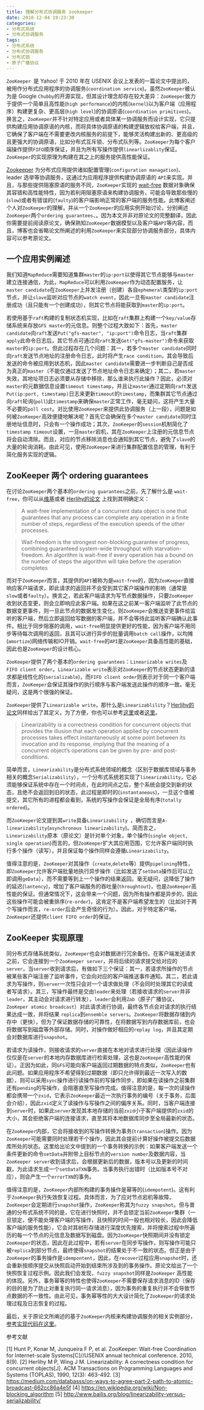 ```yaml
---
title: 理解分布式协调服务 zookeeper
date: 2018-12-04 19:23:30
categories:
- 分布式系统
- 分布式协调服务
tags:
- 分布式系统
- 分布式协调服务
- 分布式锁
- 原子广播协议
---
```


`ZooKeeper `是 Yahoo! 于 2010 年在 USENIX 会议上发表的一篇论文中提出的，被用作分布式应用程序的协调服务(`coordination service`)。虽然`ZooKeeper`被认为是 Google `Chubby`的开源实现，但其设计理念却存在较大差异：`ZooKeeper`致力于提供一个简单且高性能(`high performance`)的内核(`kernel`)以为客户端（应用程序）构建更复杂、更高层(`high level`)的协调原语(`coordination primitives`)。换言之，`ZooKeeper`并不针对特定应用或者具体某一协调服务而设计实现，它只提供构建应用协调原语的内核，而将具体协调原语的构建逻辑放权给客户端，并且，它确保了客户端在不需要更改内核服务的前提下，能够灵活构建出新的、更高级的且更强大的协调原语，比如分布式互斥锁、分布式队列等。`ZooKeeper`为每个客户端操作提供`FIFO`顺序保证，并且为所有写操作提供`linearlizablity`保证。`ZooKeeper`的实现原理为构建在其之上的服务提供高性能保证。

<!--More-->

[Zookeeper](https://scholar.google.com/scholar_url?url=https://www.usenix.org/event/usenix10/tech/full_papers/Hunt.pdf&hl=zh-CN&sa=T&oi=gsb-ggp&ct=res&cd=0&d=16979330189653726967&ei=n4kGXN6bNYSwyQTtrY2YBw&scisig=AAGBfm3u4LNga1CwiXqT9W5TbZFnKyv21Q) 为分布式应用提供诸如配置管理(`configuration managation`)、leader 选举等协调服务，这通过为应用程序提供构建协调原语的 `API`来实现。并且，与那些提供阻塞原语的服务不同，`ZooKeeper`实现的 [wait-free](https://en.wikipedia.org/wiki/Non-blocking_algorithm) 数据对象确保其容错和高性能特性，因为若利用阻塞原语来构建协调服务，可能会导致那些慢的(`slow`)或者有错误的(`faulty`)的客户端影响正常的客户端的服务性能。此博客阐述个人对`ZooKeeper`的理解，并从一个`ZooKeeper`的应用实例开始讨论，分别阐述`ZooKeeper`两个`ordering guarantees`、。因为本文并非对原论文的完整翻译，因此你需要提前阅读原论文，确保熟知`ZooKeeper`数据模型以及客户端`API`等内容，而且，博客也会省略论文所阐述的利用`ZooKeeper`来实现部分协调服务部分，具体内容可以参考原论文。

## 一个应用实例阐述

我们知道`MapReduce`需要知道集群`master`的`ip:port`以使得其它节点能够与`master`建立连接通信，为此，`MapReduce`可以利用`ZooKeeper`作为动态配置服务，让`master candidate`在`ZooKeeper`上并发注册（创建）各自`ephemeral`类型的`ip:port`节点，并让`slave`监听对应节点的`watch event`，因此一旦有`master candidate`注册成功（且只能有一个创建成功），则其它节点将能获取到`master`的`ip:port`。

若使用基于`raft`构建的复制状态机实现，比如在`raft`集群上构建一个`key/value`存储系统来存放`GFS master`的元信息。则整个过程大致如下：首先，`master candidate`向`raft`发送`Put("gfs-master", "ip:port")`命令日志，当`raft`集群`apply`此命令日志后，其它节点可通过向`raft`发送`Get("gfs-master")`命令来获取`master`的`ip:port`。但此过程存在几个问题：其一，若多个`master candidate`同时向`raft`发送节点地址的注册命令日志，此时将产生`race condition`，其会导致后发送的命令被应用到状态机，因此`master candidate`需要进一步判断自己是否成为真正的`master`（不能仅通过发送了节点地址命令日志来确定）；其二，若`master`失效，其地址项日志必须要从存储中移除，那么谁来执行此操作？因此，必须对`master`的元数据信息设置`timeout timestamp`，并且让`master`通过定期向`raft`发送`Put(ip:port, timestamp)`日志来更新`timeout`的`timestamp`，而集群其它节点通过向`raft`轮询(`poll`)此`timestamp`来确保`master`正常工作，毫无疑问，这将产生大量不必要的`poll cost`。对比使用`ZooKeeper`来提供此协调服务（上一段），问题是如何被`ZooKeeper`高效便捷地解决呢？首先它会确保在多个`master candidate`同时注册地址信息时，只会有一个操作成功；其次，`ZooKeeper`的`session`机制简化了`timestamp timeout`设置，一旦`master`宕机，其在`ZooKeeper`上注册的元信息节点将会自动清除。而且，对应的节点移除消息也会通知到其它节点，避免了`slave`的大量的轮询消耗。由此可见，使用`ZooKeeper`来进行集群配置信息的管理，有利于简化服务实现的逻辑。

## ZooKeeper 两个 ordering guarantees

在讨论`ZooKeeper`两个基本的`ordering guarantees`之前，先了解什么是 `wait-free`，你可以从[维基](https://en.wikipedia.org/wiki/Non-blocking_algorithm)或者 [Herlihy的论文](https://cs.brown.edu/~mph/Herlihy91/p124-herlihy.pdf) 上找到其明确定义：

> A wait-free implementation of a concurrent data object is one that guarantees that any process can complete any operation in a finite number of steps, regardless of the execution speeds of the other processes.

> Wait-freedom is the strongest non-blocking guarantee of progress, combining guaranteed system-wide throughput with starvation-freedom. An algorithm is wait-free if every operation has a bound on the number of steps the algorithm will take before the operation completes
>

而对于`ZooKeeper`而言，其提供的`API`被称为是`wait-free`的，因为`ZooKeeper`直接响应客户端请求，即此请求的返回并不会受到其它客户端操作的影响（通常是`slow`或者`faulty`）。换言之，若此客户端请求为写节点数据操作，只要`ZooKeeper`收到状态变更，则会立即响应此客户端。如果在这之前某一客户端监听了此节点的数据变更事件，则一旦此节点的数据发生变化，则`ZooKeeper`会推送变更事件给监听的客户端，然后立即返回给写数据的客户端，并不会等待此监听客户端确认此事件。相比于同步阻塞的调用，`wait-free`明显提供更好的性能，因为客户端不用同步等待每次调用的返回，且其可以进行异步的批量调用`batch call`操作，以均摊(`amortize`)网络传输和IO开销。`wait-free`的`API`是`ZooKeeper`具备高性能的基础，因此也是`ZooKeeper`的设计核心。

`ZooKeeper`提供了两个基本的`ordering guarantees`：`Linearizable writes`及`FIFO client order`。`Linearizable write`表示对`ZooKeeper`的节点状态更新的请求都是线性化的(`serializable`)，而`FIFO client order`则表示对于同一个客户端而言，`ZooKeeper`会保证其操作的执行顺序与客户端发送此操作的顺序一致。毫无疑问，这是两个很强的保证。

`ZooKeeper`提供了`Linearizable write`，那什么是`Linearizablility`？[Herlihy的论文](https://cs.brown.edu/~mph/Herlihy91/p124-herlihy.pdf)同样给出了其定义，为了方便，你也可以参考[这里](https://medium.com/databasss/on-ways-to-agree-part-2-path-to-atomic-broadcast-662cc86a4e5f)或者[这里](http://www.bailis.org/blog/linearizability-versus-serializability/)。

> Linearizability is a correctness condition for concurrent objects that provides the illusion that each operation applied by concurrent processes takes effect instantaneously at some point between its invocation and its response, implying that the meaning of a concurrent object’s operations can be given by pre- and post-conditions.

简单而言，`Linearizability`是分布式系统领域的概念（区别于数据库领域与事务相关的概念`Serializability`），一个分布式系统若实现了`linearizability`，它必须能够保证系统中存在一个时间点，在此时间点之后，整个系统会提交到新的状态，且绝不会返回到旧的状态，此过程是即时的(`instantaneous`)，一旦这个值被提交，其它所有的进程都会看到，系统的写操作会保证是全局有序(`totally ordered`)。

而`ZooKeeper`论文提到其`write`具备`Linearizability `，确切而言是` A-linearizability `(`asynchronous linearizability`)。简而言之，`Linearizability`原本（原论文）是针对单个对象，单个操作(`single object, single operation`)而言的，但`ZooKeeper`扩大其应用范围，它允许客户端同时执行多个操作（读写），并且保证每个操作同样会遵循`Linearizability`。

值得注意的是，`ZooKeeper`对其操作（`create`,`delete`等）提供`pipelining`特性，即`ZooKeeper`允许客户端批量地执行异步操作（比如发送了`setData`操作后可以立即调用`geData`），而不需要等到上一个操作的结果返回。毫无疑问，这降低了操作的延迟(`lantency`)，增加了客户端服务的吞吐量(`throughtout`)，也是`ZooKeeper`高性能的保证。但通常情况下，这会带来一个问题，因为所有操作都是异步的，因此这些操作可能会被重排序(`re-order`)，这肯定不是客户端希望发生的（比如对于两个写操作而言，`re-order`后会产生奇怪的行为）。因此，对于特定客户端，`ZooKeeper`还提供`client FIFO order`的保证。

## ZooKeeper 实现原理

同分布式存储系统类似，`ZooKeeper`也会对数据进行冗余备份。在客户端发送请求之前，它会连接到一个`ZooKeeper server`，并将后续的请求提交给对应的`server`，当`server`收到请求后，有做如下三个保证：其一，若请求所操作的节点被某些客户端注册了监听事件，它会向对应的客户端推送事件通知。其二，若此请求为写操作，则`server`一次性只会对一个请求做处理（不会同时处理其它的读或者写请求）。其三，写操作最终是交由`leader`来处理（若接收请求的`server`并非`leader`，其主动会对请求进行转发），`leader`会利用`Zab`（原子广播协议，`ZooKeper atomic broadcast`）对此请求进行协调，最终各节点会对请求的执行结果达成一致，并将结果 `replica`到`ensemble servers`。`ZooKeeper`将数据存储到内存中（更快），但为了保证数据存储的可靠性，在将数据写到内存数据库前，也会将数据写到磁盘等外部存储。同时，对操作做好相应的`replay log`，并且其定期会对数据库进行`snapshot`。

若请求为读操作，则接收请求的`server`直接在本地对请求进行处理（因此读操作仅仅是在`server`的本地内存数据库进行检索处理，这也是`ZooKeeper`高性能的保证）。正因为如此，同`GFS`可能向客户端返回过期数据的特点类似，`ZooKeeper`也有此问题。如果应用程序不希望得到过期数据（即只允许得到最近一次写入的数据），则可以采用`sync`操作进行读操作前的写操作同步，即如果在读操作之前集群还有`pending`的写操作，会阻塞直至写操作完成。值得注意的是，每一次的读操作都会携带一个`zxid`，它表示`ZooKeeper`最近一次执行事务的编号（关于事务，后面会介绍），因此`zxid`定义了读操作与写操作之间的偏序关系。同时，当客户端连接到`server`时，如果此`server`发现其本地存储的当前`zxid`小于客户端提供的`zxid`的大小，其会拒绝客户端的连接请求，直至其将本地数据库同步至全局最新的状态。

在`ZooKeeper`内部，它会将接收到的写操作转换为事务(`transaction`)操作。因为`ZooKeeper`可能需要同时处理若干个操作，因此其会提前计算好操作被提交后数据库所处的状态。这里给出论文中提到的一个事务转换的示例：如果客户端发送一个条件更新的命令`setData`并附带上目标节点的`version number`及数据内容，当`ZooKeeper server`收到请求后，会根据更新后的数据，版本号以及更新的时间戳，为此请求生成一个`setDataTXN`事务。当事务执行出错时（比如版本号不对应），则会产生一个`errorTXN`的事务。

值得注意的是，`ZooKeeper`内部所构建的事务操作是幂等的(`idempotent`)。这有利于`ZooKeeper`执行失效恢复过程。具体而言，为了应对节点宕机等故障，`ZooKeeper`会定期进行`snapshot`操作，`ZooKeeper`称其为`fuzzy snapshot`。但与普通的分布式系统不同的是，它在进行快照时，并不会锁定当前`ZooKeeper`集群（一旦锁定，便不能处理客户端的写操作，且快照的时间一般也相对较长，因此会降低客户端的服务性能），它会对其树形存储进行深度优先搜索，并将搜索过程中所遍历的每一个节点的元信息及数据写到磁盘。因为`ZooKeeper`快照期间并没有锁定`ZooKeeper`的状态，因此在此过程中，若有`server`在同步写操作，则写操作可能只被`replica`到部分节点，最终使得`snapshot`的结果处于不一致的状态。但正是由于`ZooKeeper`的事务操作是`idempontent`，因此，在`recover`过程应用`snapshot`时，还会重新按顺序提交从快照启动开始到结束所涉及到的事务操作。原论文给出了一个快照恢复过程示例。因此我们会发现，`fuzzy snapshot`同样是`ZooKeeper` 高性能的体现。另外，事务幂等的特性也使得`ZooKeeper`不需要保存请求消息的ID（保存的目的是为了防止对重复执行同一请求消息），因为事务的重复执行并不会导致节点数据的不一致性。由此可见，事务幂等性的大大设计简化了`ZooKeeper`的请求处理过程及日志恢复的过程。

最后，关于原论文所阐述的基于`ZooKeeper`内核来构建协调服务的相关实例部分，[参考实现代码在这里](https://github.com/qqzeng/zkprimitives)。



参考文献

[1] Hunt P, Konar M, Junqueira F P, et al. ZooKeeper: Wait-free Coordination for Internet-scale Systems[C]//USENIX annual technical conference. 2010, 8(9).
[2] Herlihy M P, Wing J M. Linearizability: A correctness condition for concurrent objects[J]. ACM Transactions on Programming Languages and Systems (TOPLAS), 1990, 12(3): 463-492.
[3] https://medium.com/databasss/on-ways-to-agree-part-2-path-to-atomic-broadcast-662cc86a4e5f
[4] https://en.wikipedia.org/wiki/Non-blocking_algorithm
[5] http://www.bailis.org/blog/linearizability-versus-serializability/